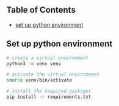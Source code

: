 
## Table of Contents
- [set up python environment](#set-up-python-environment)

## Set up python environment
```bash
# create a virtual environment
python3 -m venv venv

# activate the virtual environment
source venv/bin/activate

# install the required packages
pip install -r requirements.txt
```